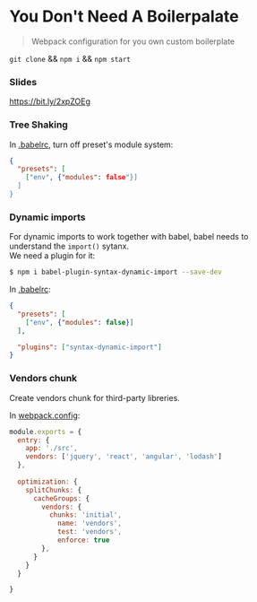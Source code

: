 You Don't Need A Boilerpalate
===

> Webpack configuration for you own custom boilerplate

`git clone` && `npm i` && `npm start`

### Slides
https://bit.ly/2xpZOEg

### Tree Shaking

In [.babelrc](./.babelrc), turn off preset's module system:

```json
{
  "presets": [
    ["env", {"modules": false"}]
  ]
}
```

### Dynamic imports

For dynamic imports to work together with babel, babel needs to understand the `import()` sytanx.  
We need a plugin for it:

```bash
$ npm i babel-plugin-syntax-dynamic-import --save-dev
```

In [.babelrc](./.babelrc):

```json
{
  "presets": [
    ["env", {"modules": false}]
  ],

  "plugins": ["syntax-dynamic-import"]
}
```

### Vendors chunk

Create vendors chunk for third-party libreries.

In [webpack.config](./webpack.config.js):

```js
module.exports = {
  entry: {
    app: './src',
    vendors: ['jquery', 'react', 'angular', 'lodash']
  },
  
  optimization: {
    splitChunks: {
      cacheGroups: {
        vendors: {
          chunks: 'initial',
            name: 'vendors',
            test: 'vendors',
            enforce: true
        },
      }
    }
  }

}
```


